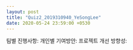 ```yaml
---
layout: post
title: "Quiz2_2019310940_YeSongLee"
date: 2020-05-24 23:59:00 +0530
---
```

팀별 진행사항: 
개인별 기여방안:
프로젝트 개선 방향성:
